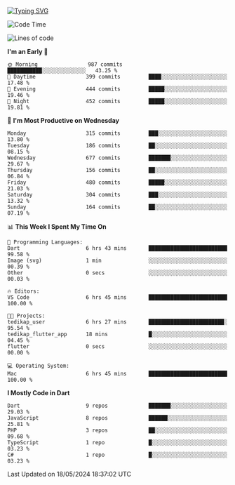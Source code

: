 
<a href="https://git.io/typing-svg"><img src="https://readme-typing-svg.demolab.com?font=Source+Code+Pro&pause=1000&random=false&width=435&lines=Hey+%F0%9F%A5%B6+iam+Yaskraz" alt="Typing SVG" /></a>
<!--START_SECTION:waka-->
![Code Time](http://img.shields.io/badge/Code%20Time-270%20hrs%2045%20mins-blue)

![Lines of code](https://img.shields.io/badge/From%20Hello%20World%20I%27ve%20Written-837.8%20thousand%20lines%20of%20code-blue)

**I'm an Early 🐤** 

```text
🌞 Morning                987 commits         ███████████░░░░░░░░░░░░░░   43.25 % 
🌆 Daytime                399 commits         ████░░░░░░░░░░░░░░░░░░░░░   17.48 % 
🌃 Evening                444 commits         █████░░░░░░░░░░░░░░░░░░░░   19.46 % 
🌙 Night                  452 commits         █████░░░░░░░░░░░░░░░░░░░░   19.81 % 
```
📅 **I'm Most Productive on Wednesday** 

```text
Monday                   315 commits         ███░░░░░░░░░░░░░░░░░░░░░░   13.80 % 
Tuesday                  186 commits         ██░░░░░░░░░░░░░░░░░░░░░░░   08.15 % 
Wednesday                677 commits         ███████░░░░░░░░░░░░░░░░░░   29.67 % 
Thursday                 156 commits         ██░░░░░░░░░░░░░░░░░░░░░░░   06.84 % 
Friday                   480 commits         █████░░░░░░░░░░░░░░░░░░░░   21.03 % 
Saturday                 304 commits         ███░░░░░░░░░░░░░░░░░░░░░░   13.32 % 
Sunday                   164 commits         ██░░░░░░░░░░░░░░░░░░░░░░░   07.19 % 
```


📊 **This Week I Spent My Time On** 

```text
💬 Programming Languages: 
Dart                     6 hrs 43 mins       █████████████████████████   99.58 % 
Image (svg)              1 min               ░░░░░░░░░░░░░░░░░░░░░░░░░   00.39 % 
Other                    0 secs              ░░░░░░░░░░░░░░░░░░░░░░░░░   00.03 % 

🔥 Editors: 
VS Code                  6 hrs 45 mins       █████████████████████████   100.00 % 

🐱‍💻 Projects: 
tedikap_user             6 hrs 27 mins       ████████████████████████░   95.54 % 
tedikap_flutter_app      18 mins             █░░░░░░░░░░░░░░░░░░░░░░░░   04.45 % 
flutter                  0 secs              ░░░░░░░░░░░░░░░░░░░░░░░░░   00.00 % 

💻 Operating System: 
Mac                      6 hrs 45 mins       █████████████████████████   100.00 % 
```

**I Mostly Code in Dart** 

```text
Dart                     9 repos             ███████░░░░░░░░░░░░░░░░░░   29.03 % 
JavaScript               8 repos             ██████░░░░░░░░░░░░░░░░░░░   25.81 % 
PHP                      3 repos             ██░░░░░░░░░░░░░░░░░░░░░░░   09.68 % 
TypeScript               1 repo              █░░░░░░░░░░░░░░░░░░░░░░░░   03.23 % 
C#                       1 repo              █░░░░░░░░░░░░░░░░░░░░░░░░   03.23 % 
```




 Last Updated on 18/05/2024 18:37:02 UTC
<!--END_SECTION:waka-->
